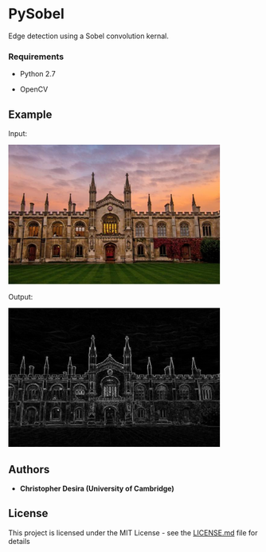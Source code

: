 # PySobel

Edge detection using a Sobel convolution kernal.

### Requirements

* Python 2.7

* OpenCV

## Example

Input:

<img src="corpus.jpg" width="425">

Output:

<img src="output.jpg" width="425">

## Authors

* **Christopher Desira (University of Cambridge)**

## License

This project is licensed under the MIT License - see the [LICENSE.md](LICENSE.md) file for details
